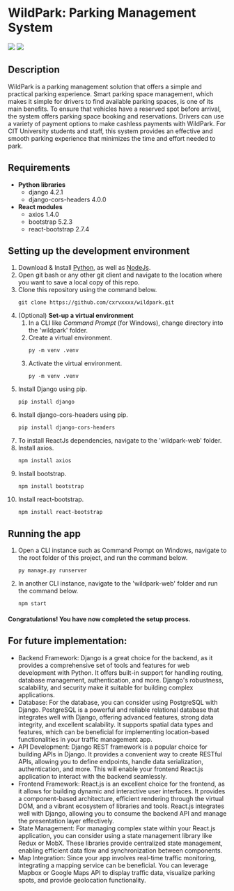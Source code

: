 <h1>WildPark: Parking Management System</h1>

<img src="https://img.shields.io/badge/Django-4.2.1-green"> <img src="https://img.shields.io/badge/ReactJS-18.2.0-yellow">

<h2>Description</h2>
WildPark is a parking management solution that offers a simple and practical parking experience. Smart parking space management, which makes it simple for drivers to find available parking spaces, is one of its main benefits. To ensure that vehicles have a reserved spot before arrival, the system offers parking space booking and reservations. Drivers can use a variety of payment options to make cashless payments with WildPark. For CIT University students and staff, this system provides an effective and smooth parking experience that minimizes the time and effort needed to park.

<h2>Requirements</h2>
<ul>
  <li>
    <b>Python libraries</b>
    <ul>
      <li>django 4.2.1</li>
      <li>django-cors-headers 4.0.0</li>
    </ul>
  </li>
  <li>
    <b>React modules</b>
    <ul>
      <li>axios 1.4.0</li>
      <li>bootstrap 5.2.3</li>
      <li>react-bootstrap 2.7.4</li>
    </ul>
  </li>
</ul>

<h2>Setting up the development environment</h2>
<ol>
  <li>
    Download & Install <a href="https://www.python.org/downloads/">Python</a>, as well as <a href="https://nodejs.org/en/download">NodeJs</a>.
  </li>
  <li>
    Open git bash or any other git client and navigate to the location where you want to save a local copy of this repo.
  </li>
  <li>
    Clone this repository using the command below.
    <pre><code>git clone https://github.com/cxrvxxxx/wildpark.git</code></pre>
  </li>
  <li>
    (Optional) <b>Set-up a virtual environment</b>
    <ol>
      <li>
        In a CLI like <i>Command Prompt</i> (for Windows), change directory into the 'wildpark' folder.
      </li>
      <li>
        Create a virtual environment. 
        <pre><code>py -m venv .venv</code></pre>
      </li>
      <li>
        Activate the virtual environment.
        <pre><code>py -m venv .venv</code></pre>
      </li>
    </ol>
  </li>
  <li>
    Install Django using pip.
    <pre><code>pip install django</code></pre>
  </li>
  <li>
    Install django-cors-headers using pip.
    <pre><code>pip install django-cors-headers</code></pre>
  </li>
  <li>
    To install ReactJs dependencies, navigate to the 'wildpark-web' folder.
  </li>
  <li>
    Install axios.
    <pre><code>npm install axios</code></pre>
  </li>
  <li>
    Install bootstrap.
    <pre><code>npm install bootstrap</code></pre>
  </li>
  <li>
    Install react-bootstrap.
    <pre><code>npm install react-bootstrap</code></pre>
  </li>
</ol>
    
<h2>Running the app</h2>
<ol>
  <li>
    Open a CLI instance such as Command Prompt on Windows, navigate to the root folder of this project, and run the command below.
    <pre><code>py manage.py runserver</code></pre>
  </li>
  <li>
    In another CLI instance, navigate to the 'wildpark-web' folder and run the command below.
    <pre><code>npm start</code></pre>
  </li>
</ol>
    
<h4>Congratulations! You have now completed the setup process.</h4>
    
<h2>For future implementation:</h2>
<ul>
  <li>Backend Framework: Django is a great choice for the backend, as it provides a comprehensive set of tools and features for web development with Python. It offers built-in support for handling routing, database management, authentication, and more. Django's robustness, scalability, and security make it suitable for building complex applications.</li>
  <li>Database: For the database, you can consider using PostgreSQL with Django. PostgreSQL is a powerful and reliable relational database that integrates well with Django, offering advanced features, strong data integrity, and excellent scalability. It supports spatial data types and features, which can be beneficial for implementing location-based functionalities in your traffic management app.</li>
  <li>API Development: Django REST framework is a popular choice for building APIs in Django. It provides a convenient way to create RESTful APIs, allowing you to define endpoints, handle data serialization, authentication, and more. This will enable your frontend React.js application to interact with the backend seamlessly.</li>
  <li>Frontend Framework: React.js is an excellent choice for the frontend, as it allows for building dynamic and interactive user interfaces. It provides a component-based architecture, efficient rendering through the virtual DOM, and a vibrant ecosystem of libraries and tools. React.js integrates well with Django, allowing you to consume the backend API and manage the presentation layer effectively.</li>
  <li>State Management: For managing complex state within your React.js application, you can consider using a state management library like Redux or MobX. These libraries provide centralized state management, enabling efficient data flow and synchronization between components.</li>
  <li>Map Integration: Since your app involves real-time traffic monitoring, integrating a mapping service can be beneficial. You can leverage Mapbox or Google Maps API to display traffic data, visualize parking spots, and provide geolocation functionality.</li>
</ul>
